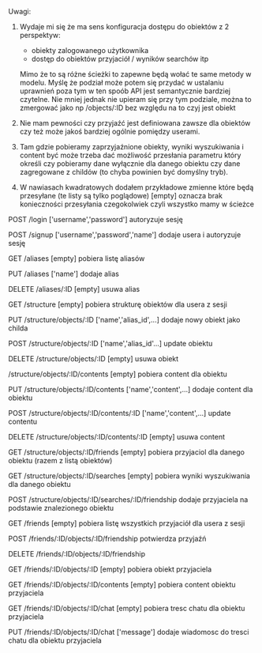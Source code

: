 Uwagi:

1. Wydaje mi się że ma sens konfiguracja dostępu do obiektów z 2 perspektyw:
   * obiekty zalogowanego użytkownika
   * dostęp do obiektów przyjaciół / wyników searchów itp
   
   Mimo że to są różne ścieżki to zapewne będą wołać te same metody w modelu.
   Myślę że podział może potem się przydać w ustalaniu uprawnień poza tym
   w ten spoób API jest semantycznie bardziej czytelne.
   Nie mniej jednak nie upieram się przy tym podziale, można to zmergować
   jako np /objects/:ID bez względu na to czyj jest obiekt

2. Nie mam pewności czy przyjaźć jest definiowana zawsze dla obiektów czy też może
   jakoś bardziej ogólnie pomiędzy userami.

3. Tam gdzie pobieramy zaprzyjaźnione obiekty, wyniki wyszukiwania i content
   być może trzeba dać możliwość przesłania parametru który określi czy pobieramy
   dane wyłącznie dla danego obiektu czy dane zagregowane z childów 
   (to chyba powinien być domyślny tryb).

4. W nawiasach kwadratowych dodałem przykładowe zmienne które będą przesyłane
   (te listy są tylko poglądowe)
   [empty] oznacza brak konieczności przesyłania czegokolwiek czyli wszystko mamy w ścieżce

POST /login ['username','password']
  autoryzuje sesję

POST /signup ['username','password','name']
  dodaje usera i autoryzuje sesję

GET /aliases [empty]
  pobiera listę aliasów

PUT /aliases ['name']
  dodaje alias

DELETE /aliases/:ID [empty]
  usuwa alias

GET /structure [empty]
  pobiera strukturę obiektów dla usera z sesji

PUT /structure/objects/:ID ['name','alias_id',...]
  dodaje nowy obiekt jako childa

POST /structure/objects/:ID ['name','alias_id'...]
  update obiektu

DELETE /structure/objects/:ID [empty]
  usuwa obiekt

/structure/objects/:ID/contents [empty]
  pobiera content dla obiektu

PUT /structure/objects/:ID/contents ['name','content',...]
  dodaje content dla obiektu

POST /structure/objects/:ID/contents/:ID ['name','content',...]
  update contentu

DELETE /structure/objects/:ID/contents/:ID [empty]
  usuwa content

GET /structure/objects/:ID/friends [empty]
  pobiera przyjaciol dla danego obiektu (razem z listą obiektów)

GET /structure/objects/:ID/searches [empty]
  pobiera wyniki wyszukiwania dla danego obiektu

POST /structure/objects/:ID/searches/:ID/friendship
  dodaje przyjaciela na podstawie znalezionego obiektu

GET /friends [empty]
  pobiera listę wszystkich przyjaciół dla usera z sesji

POST /friends/:ID/objects/:ID/friendship
  potwierdza przyjaźń

DELETE /friends/:ID/objects/:ID/friendship

GET /friends/:ID/objects/:ID [empty]
  pobiera obiekt przyjaciela

GET /friends/:ID/objects/:ID/contents [empty]
  pobiera content obiektu przyjaciela

GET /friends/:ID/objects/:ID/chat [empty]
  pobiera tresc chatu dla obiektu przyjaciela

PUT /friends/:ID/objects/:ID/chat ['message']
  dodaje wiadomosc do tresci chatu dla obiektu przyjaciela
